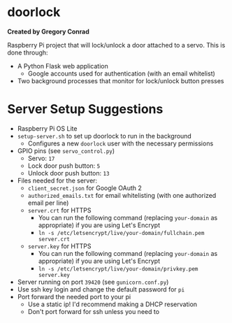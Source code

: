 # doorlock
**Created by Gregory Conrad**

Raspberry Pi project that will lock/unlock a door attached to a servo.
This is done through:
- A Python Flask web application
  - Google accounts used for authentication (with an email whitelist)
- Two background processes that monitor for lock/unlock button presses

# Server Setup Suggestions
- Raspberry Pi OS Lite
- `setup-server.sh` to set up doorlock to run in the background
  - Configures a new `doorlock` user with the necessary permissions
- GPIO pins (see `servo_control.py`)
  - Servo: `17`
  - Lock door push button: `5`
  - Unlock door push button: `13`
- Files needed for the server:
  - `client_secret.json` for Google OAuth 2
  - `authorized_emails.txt` for email whitelisting (with one authorized email per line)
  - `server.crt` for HTTPS
    - You can run the following command (replacing `your-domain` as appropriate) if you are using Let's Encrypt
    - `ln -s /etc/letsencrypt/live/your-domain/fullchain.pem server.crt`
  - `server.key` for HTTPS
    - You can run the following command (replacing `your-domain` as appropriate) if you are using Let's Encrypt
    - `ln -s /etc/letsencrypt/live/your-domain/privkey.pem server.key`
- Server running on port `39420` (see `gunicorn.conf.py`)
- Use ssh key login and change the default password for `pi`
- Port forward the needed port to your pi
  - Use a static ip! I'd recommend making a DHCP reservation
  - Don't port forward for ssh unless you need to
